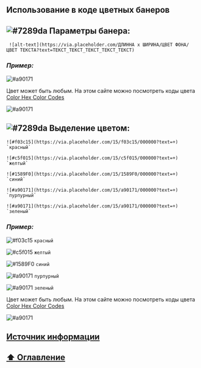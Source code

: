 ## Использование в коде цветных банеров

## ![#7289da](https://via.placeholder.com/15/7289da/000000?text=+)  Параметры банера:
```
 ![alt-text](https://via.placeholder.com/ДЛИННА х ШИРИНА/ЦВЕТ ФОНА/ЦВЕТ ТЕКСТА?text=ТЕКСТ_ТЕКСТ_ТЕКСТ_ТЕКСТ_ТЕКСТ)
```
### _Пример:_

![#a90171](https://via.placeholder.com/1100x70/fff99a/420420?text=ТЕКСТ_ТЕКСТ_ТЕКСТ_ТЕКСТ_ТЕКСТ)

Цвет может быть любым. На этом сайте можно посмотреть коды цвета [Color Hex Color Codes](https://www.color-hex.com)

![#a90171](https://via.placeholder.com/1100x5/7289da/000000?text=+)

## ![#7289da](https://via.placeholder.com/15/7289da/000000?text=+)  Выделение цветом:

```
![#f03c15](https://via.placeholder.com/15/f03c15/000000?text=+) `красный`    

![#c5f015](https://via.placeholder.com/15/c5f015/000000?text=+) `желтый`    

![#1589F0](https://via.placeholder.com/15/1589F0/000000?text=+) `синий`    

![#a90171](https://via.placeholder.com/15/a90171/000000?text=+) `пурпурный`    

![#a90171](https://via.placeholder.com/15/a90171/000000?text=+) `зеленый`    
```
### _Пример:_

![#f03c15](https://via.placeholder.com/15/f03c15/000000?text=+) `красный`    

![#c5f015](https://via.placeholder.com/15/c5f015/000000?text=+) `желтый`    

![#1589F0](https://via.placeholder.com/15/1589F0/000000?text=+) `синий`    

![#a90171](https://via.placeholder.com/15/a90171/000000?text=+) `пурпурный`    

![#a90171](https://via.placeholder.com/15/16be5a/000000?text=+) `зеленый`   

Цвет может быть любым. На этом сайте можно посмотреть коды цвета [Color Hex Color Codes](https://www.color-hex.com)

![#a90171](https://via.placeholder.com/1100x5/7289da/000000?text=+)

## [Источник информации](https://placeholder.com/)

## [:arrow_up:  Оглавление](https://github.com/BaturinSS/manual-README.md/blob/main/README.md#оглавление)
